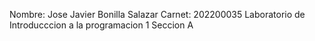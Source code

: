 Nombre: Jose Javier Bonilla Salazar Carnet: 202200035 Laboratorio de Introducccion a la programacion 1 Seccion A

